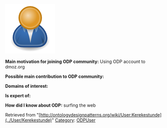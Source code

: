 [![Image:ODPUser.png](../images/a/a6/ODPUser.png)](../Image/ODPUser.png "Image:ODPUser.png")




  





__Main motivation for joining ODP community:__ Using ODP account to dmoz.org


__Possible main contribution to ODP community:__


__Domains of interest:__


  



__Is expert of:__


  

__How did I know about ODP:__ surfing the web






Retrieved from "[http://ontologydesignpatterns.org/wiki/User:Kerekestunde](../User/Kerekestunde)"
 [Category](http://ontologydesignpatterns.org/wiki/Special:Categories "Special:Categories"): [ODPUser](../Category/ODPUser "Category:ODPUser")